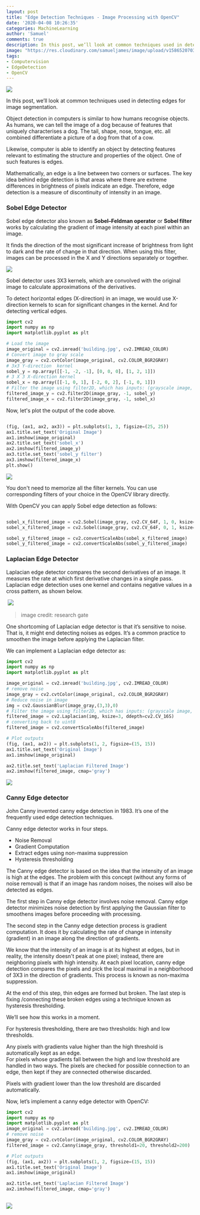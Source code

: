 ```yaml
---
layout: post
title: "Edge Detection Techniques - Image Processing with OpenCV"
date: '2020-04-08 10:26:35'
categories: MachineLearning
author: 'Samuel'
comments: true
description: In this post, we’ll look at common techniques used in detecting edges for image segmentation.
image: "https://res.cloudinary.com/samueljames/image/upload/v1586520703/Screenshot_2020-04-10_at_14.11.16.png"
tags:
- Computervision 
- EdgeDetection
- OpenCV
---
```


![](https://res.cloudinary.com/samueljames/image/upload/v1586520703/Screenshot_2020-04-10_at_14.11.16.png)

In this post, we’ll look at common techniques used in detecting edges for image segmentation.

Object detection in computers is similar to how humans recognise objects. As humans, we can tell the image of a dog because of features that uniquely characterises a dog.  The tail, shape, nose, tongue, etc. all combined differentiate a picture of a dog from that of a cow. 

Likewise, computer is able to identify an object by detecting features relevant to estimating the structure and properties of the object.  One  of such features is edges.

Mathematically, an edge is a line between two corners or surfaces.  The key idea behind edge detection is that areas where there are extreme differences in brightness of pixels indicate an edge. Therefore, edge detection is a measure of discontinuity of intensity in an image.



### Sobel Edge Detector

Sobel edge detector also known as **Sobel–Feldman operator** or **Sobel filter** works by calculating the gradient of image intensity at each pixel within an image.

It finds the direction of the most significant increase of brightness from light to dark and the rate of change in that direction. When using this filter, images can be processed in the X and Y directions separately or together.

![](https://res.cloudinary.com/samueljames/image/upload/v1586518217/Screenshot_2020-04-10_at_13.29.29.png)

Sobel detector uses 3X3 kernels, which are convolved with the original image to calculate approximations of the derivatives.

To detect horizontal edges (X-direction) in an image, we would use X-direction kernels to scan for significant changes in the kernel. And for detecting vertical edges.

```python
import cv2
import numpy as np
import matplotlib.pyplot as plt

# Load the image
image_original = cv2.imread('building.jpg', cv2.IMREAD_COLOR)
# Convert image to gray scale
image_gray = cv2.cvtColor(image_original, cv2.COLOR_BGR2GRAY)
# 3x3 Y-direction  kernel
sobel_y = np.array([[-1, -2, -1], [0, 0, 0], [1, 2, 1]])
# 3 X 3 X-direction kernel
sobel_x = np.array([[-1, 0, 1], [-2, 0, 2], [-1, 0, 1]])
# Filter the image using filter2D, which has inputs: (grayscale image, bit-depth, kernel)
filtered_image_y = cv2.filter2D(image_gray, -1, sobel_y)
filtered_image_x = cv2.filter2D(image_gray, -1, sobel_x)
```

Now, let's plot the output of the code above.

```python

(fig, (ax1, ax2, ax3)) = plt.subplots(1, 3, figsize=(25, 25))
ax1.title.set_text('Original Image')
ax1.imshow(image_original)
ax2.title.set_text('sobel_x')
ax2.imshow(filtered_image_y)
ax3.title.set_text('sobel_y filter')
ax3.imshow(filtered_image_x)
plt.show()
```

![](https://res.cloudinary.com/samueljames/image/upload/v1586520703/Screenshot_2020-04-10_at_14.11.16.png)

You don't need to memorize all the filter kernels.  You can use corresponding filters of your choice in the OpenCV library directly. 

With OpenCV  you can apply Sobel edge detection as follows:

```python

sobel_x_filtered_image = cv2.Sobel(image_gray, cv2.CV_64F, 1, 0, ksize=3)
sobel_x_filtered_image = cv2.Sobel(image_gray, cv2.CV_64F, 0, 1, ksize=3)

sobel_y_filtered_image = cv2.convertScaleAbs(sobel_x_filtered_image)
sobel_y_filtered_image = cv2.convertScaleAbs(sobel_y_filtered_image)


```

###  Laplacian Edge Detector
Laplacian edge detector compares the second derivatives of an image. It measures the rate at which first derivative changes in a single pass. Laplacian edge detection uses one kernel and contains negative values in a cross pattern, as shown below.


​	 ![](https://www.researchgate.net/profile/Siti_Yasiran/publication/261459927/figure/fig1/AS:650032764170264@1531991296526/Two-commonly-used-discrete-approximations-to-the-Laplacian-filter.png)

> image credit: research gate

 One shortcoming of Laplacian edge detector is that it’s sensitive to noise. That is, it might end detecting noises as edges. It’s a common practice to smoothen the image before applying the Laplacian filter.

We can implement a Laplacian edge detector as:

```python
import cv2
import numpy as np
import matplotlib.pyplot as plt

image_original = cv2.imread('building.jpg', cv2.IMREAD_COLOR)
# remove noise
image_gray = cv2.cvtColor(image_original, cv2.COLOR_BGR2GRAY)
# Reduce noise in image
img = cv2.GaussianBlur(image_gray,(3,3),0)
# Filter the image using filter2D, which has inputs: (grayscale image, bit-depth, kernel)
filtered_image = cv2.Laplacian(img, ksize=3, ddepth=cv2.CV_16S)
# converting back to uint8
filtered_image = cv2.convertScaleAbs(filtered_image)

# Plot outputs
(fig, (ax1, ax2)) = plt.subplots(1, 2, figsize=(15, 15))
ax1.title.set_text('Original Image')
ax1.imshow(image_original)

ax2.title.set_text('Laplacian Filtered Image')
ax2.imshow(filtered_image, cmap='gray')
```

![](https://res.cloudinary.com/samueljames/image/upload/v1586523484/Screenshot_2020-04-10_at_14.57.40.png)

### Canny Edge detector

John Canny invented canny edge detection in 1983. It’s one of the frequently used edge detection techniques. 

Canny edge detector works in four steps.

- Noise Removal
- Gradient Computation
- Extract edges using non-maxima suppression
- Hysteresis  thresholding

The Canny edge detector is based on the idea that the intensity of an image is high at the edges. The problem with this concept (without any forms of noise removal) is that if an image has random noises, the noises will also be detected as edges. 

The first step in Canny edge detector involves noise removal.  Canny edge detector minimizes noise detection by first applying the Gaussian filter to smoothens images before proceeding with processing.

The second step in the Canny edge detection process is gradient computation. It does it by calculating the rate of change in intensity (gradient) in an image along the direction of gradients.

We know that the intensity of an image is at its highest at edges, but in reality, the intensity doesn't peak at one pixel; instead, there are neighboring pixels with high intensity.  At each pixel location, canny edge detection compares the pixels and pick the local maximal in a neighborhood of 3X3 in the direction of gradients.  This process is known as non-maxima suppression. 

At the end of this step, thin edges are formed but broken. The last step is fixing /connecting these broken edges using a technique known as hysteresis thresholding.

We’ll see how this works in a moment. 

For hysteresis thresholding, there are two thresholds: high and low thresholds. 

Any pixels with gradients value higher than the high threshold is automatically kept as an edge.  
For pixels whose gradients fall between the high and low threshold are handled in two ways. The pixels are checked for possible connection to an edge, then kept if they are connected otherwise discarded.

Pixels with gradient lower than the low threshold are discarded automatically.

Now, let’s implement a canny edge detector with OpenCV:

```python
import cv2
import numpy as np
import matplotlib.pyplot as plt
image_original = cv2.imread('building.jpg', cv2.IMREAD_COLOR)
# remove noise
image_gray = cv2.cvtColor(image_original, cv2.COLOR_BGR2GRAY)
filtered_image = cv2.Canny(image_gray, threshold1=20, threshold2=200)

# Plot outputs
(fig, (ax1, ax2)) = plt.subplots(1, 2, figsize=(15, 15))
ax1.title.set_text('Original Image')
ax1.imshow(image_original)

ax2.title.set_text('Laplacian Filtered Image')
ax2.imshow(filtered_image, cmap='gray')
			
```

![](https://res.cloudinary.com/samueljames/image/upload/v1586526474/Screenshot_2020-04-10_at_15.47.32.png)


